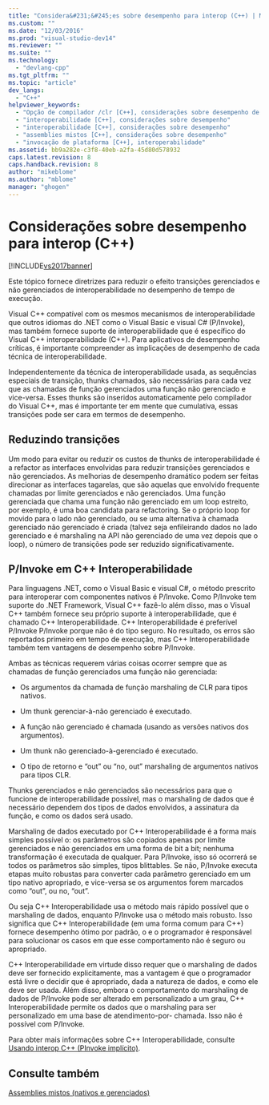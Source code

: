 ```yaml
---
title: "Considera&#231;&#245;es sobre desempenho para interop (C++) | Microsoft Docs"
ms.custom: ""
ms.date: "12/03/2016"
ms.prod: "visual-studio-dev14"
ms.reviewer: ""
ms.suite: ""
ms.technology: 
  - "devlang-cpp"
ms.tgt_pltfrm: ""
ms.topic: "article"
dev_langs: 
  - "C++"
helpviewer_keywords: 
  - "Opção de compilador /clr [C++], considerações sobre desempenho de interoperabilidade (C++)"
  - "interoperabilidade [C++], considerações sobre desempenho"
  - "interoperabilidade [C++], considerações sobre desempenho"
  - "assemblies mistos [C++], considerações sobre desempenho"
  - "invocação de plataforma [C++], interoperabilidade"
ms.assetid: bb9a282e-c3f8-40eb-a2fa-45d80d578932
caps.latest.revision: 8
caps.handback.revision: 8
author: "mikeblome"
ms.author: "mblome"
manager: "ghogen"
---
```

# Considera&#231;&#245;es sobre desempenho para interop (C++)
[!INCLUDE[vs2017banner](../assembler/inline/includes/vs2017banner.md)]

Este tópico fornece diretrizes para reduzir o efeito transições gerenciados e não gerenciados de interoperabilidade no desempenho de tempo de execução.  
  
 Visual C\+\+ compatível com os mesmos mecanismos de interoperabilidade que outros idiomas do .NET como o Visual Basic e visual C\# \(P\/Invoke\), mas também fornece suporte de interoperabilidade que é específico do Visual C\+\+ interoperabilidade \(C\+\+\).  Para aplicativos de desempenho críticas, é importante compreender as implicações de desempenho de cada técnica de interoperabilidade.  
  
 Independentemente da técnica de interoperabilidade usada, as sequências especiais de transição, thunks chamados, são necessárias para cada vez que as chamadas de função gerenciados uma função não gerenciado e vice\-versa.  Esses thunks são inseridos automaticamente pelo compilador do Visual C\+\+, mas é importante ter em mente que cumulativa, essas transições pode ser cara em termos de desempenho.  
  
## Reduzindo transições  
 Um modo para evitar ou reduzir os custos de thunks de interoperabilidade é a refactor as interfaces envolvidas para reduzir transições gerenciados e não gerenciados.  As melhorias de desempenho dramático podem ser feitas direcionar as interfaces tagarelas, que são aquelas que envolvido frequente chamadas por limite gerenciados e não gerenciados.  Uma função gerenciada que chama uma função não gerenciado em um loop estreito, por exemplo, é uma boa candidata para refactoring.  Se o próprio loop for movido para o lado não gerenciado, ou se uma alternativa à chamada gerenciado não gerenciado é criada \(talvez seja enfileirando dados no lado gerenciado e é marshaling na API não gerenciado de uma vez depois que o loop\), o número de transições pode ser reduzido significativamente.  
  
## P\/Invoke em C\+\+ Interoperabilidade  
 Para linguagens .NET, como o Visual Basic e visual C\#, o método prescrito para interoperar com componentes nativos é P\/Invoke.  Como P\/Invoke tem suporte do .NET Framework, Visual C\+\+ fazê\-lo além disso, mas o Visual C\+\+ também fornece seu próprio suporte à interoperabilidade, que é chamado C\+\+ Interoperabilidade.  C\+\+ Interoperabilidade é preferível P\/Invoke P\/Invoke porque não é do tipo seguro.  No resultado, os erros são reportados primeiro em tempo de execução, mas C\+\+ Interoperabilidade também tem vantagens de desempenho sobre P\/Invoke.  
  
 Ambas as técnicas requerem várias coisas ocorrer sempre que as chamadas de função gerenciados uma função não gerenciada:  
  
-   Os argumentos da chamada de função marshaling de CLR para tipos nativos.  
  
-   Um thunk gerenciar\-à\-não gerenciado é executado.  
  
-   A função não gerenciado é chamada \(usando as versões nativos dos argumentos\).  
  
-   Um thunk não gerenciado\-à\-gerenciado é executado.  
  
-   O tipo de retorno e “out” ou “no, out” marshaling de argumentos nativos para tipos CLR.  
  
 Thunks gerenciados e não gerenciados são necessários para que o funcione de interoperabilidade possível, mas o marshaling de dados que é necessário dependem dos tipos de dados envolvidos, a assinatura da função, e como os dados será usado.  
  
 Marshaling de dados executado por C\+\+ Interoperabilidade é a forma mais simples possível o: os parâmetros são copiados apenas por limite gerenciados e não gerenciados em uma forma de bit a bit; nenhuma transformação é executada de qualquer.  Para P\/Invoke, isso só ocorrerá se todos os parâmetros são simples, tipos blittables.  Se não, P\/Invoke executa etapas muito robustas para converter cada parâmetro gerenciado em um tipo nativo apropriado, e vice\-versa se os argumentos forem marcados como “out”, ou no, “out”.  
  
 Ou seja C\+\+ Interoperabilidade usa o método mais rápido possível que o marshaling de dados, enquanto P\/Invoke usa o método mais robusto.  Isso significa que C\+\+ Interoperabilidade \(em uma forma comum para C\+\+\) fornece desempenho ótimo por padrão, o e o programador é responsável para solucionar os casos em que esse comportamento não é seguro ou apropriado.  
  
 C\+\+ Interoperabilidade em virtude disso requer que o marshaling de dados deve ser fornecido explicitamente, mas a vantagem é que o programador está livre o decidir que é apropriado, dada a natureza de dados, e como ele deve ser usada.  Além disso, embora o comportamento do marshaling de dados de P\/Invoke pode ser alterado em personalizado a um grau, C\+\+ Interoperabilidade permite os dados que o marshaling para ser personalizado em uma base de atendimento\-por\- chamada.  Isso não é possível com P\/Invoke.  
  
 Para obter mais informações sobre C\+\+ Interoperabilidade, consulte [Usando interop C\+\+ \(PInvoke implícito\)](../dotnet/using-cpp-interop-implicit-pinvoke.md).  
  
## Consulte também  
 [Assemblies mistos \(nativos e gerenciados\)](../Topic/Mixed%20\(Native%20and%20Managed\)%20Assemblies.md)